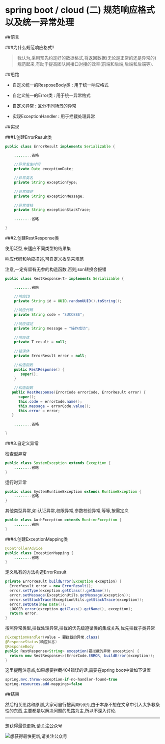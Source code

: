 # spring boot / cloud (二) 规范响应格式以及统一异常处理

##前言

###为什么规范响应格式?

>我认为,采用预先约定好的数据格式,将返回数据(无论是正常的还是异常的)规范起来,有助于提高团队间接口对接的效率(前端和后端,后端和后端等).

##思路


- 自定义统一的ResposeBody类 : 用于统一响应格式


- 自定义统一的Error类 : 用于统一异常格式


- 自定义异常 : 区分不同场景的异常


- 实现ExceptionHandler : 用于拦截处理异常


##实现

###1.创建ErrorResult类


``` java
public class ErrorResult implements Serializable {

	........省略

	//异常发生时间
	private Date exceptionDate;
	
	//异常类名
	private String exceptionType;
	
	//异常描述
	private String exceptionMessage;
	
	//异常堆栈
	private String exceptionStackTrace;
	
	........省略

}
```

###2.创建RestResponse类

使用泛型,来适应不同类型的结果集

响应代码和响应描述,可自定义枚举来规范

注意,一定有留有无参的构造函数,否则json转换会报错

``` java
public class RestResponse<T> implements Serializable {

	........省略

	//响应ID
	private String id = UUID.randomUUID().toString();
	
	//响应代码
	private String code = "SUCCESS";
	
	//响应描述
	private String message = "操作成功";
	
	//响应体
	private T result = null;
	
	//错误体
	private ErrorResult error = null;
	
	//构造函数
	public RestResponse() {
	   super();
	}
  	
  	//构造函数
   public RestResponse(ErrorCode errorCode, ErrorResult error) {
      super();
      this.code = errorCode.name();
      this.message = errorCode.value();
      this.error = error;
   }
	
	........省略

}
```

###3.自定义异常

检查型异常

``` java
public class SystemException extends Exception {
	........省略
}
```

运行时异常

``` java
public class SystemRuntimeException extends RuntimeException {
	........省略
}
```

其他类型异常,如:认证异常,权限异常,参数校验异常,等等,按需定义

``` java
public class AuthException extends RuntimeException {
	........省略
}
```

###4.创建ExceptionMapping类


``` java
@ControllerAdvice
public class ExceptionMapping {
	........省略
}
```

定义私有的方法构造ErrorResult

``` java
private ErrorResult buildError(Exception exception) {
  ErrorResult error = new ErrorResult();
  error.setType(exception.getClass().getName());
  error.setMessage(ExceptionUtils.getMessage(exception));
  error.setStackTrace(ExceptionUtils.getStackTrace(exception));
  error.setDate(new Date());
  LOGGER.error(exception.getClass().getName(), exception);
  return error;
}
```

按照异常类型,拦截处理异常,拦截的优先级遵循类的集成关系,优先拦截子类异常

``` java
@ExceptionHandler(value = 要拦截的异常.class)
@ResponseStatus(响应状态)
@ResponseBody
public RestResponse<String> exception(要拦截的异常 exception) {
  return new RestResponse<>(ErrorCode.ERROR, buildError(exception));
}
```

这里提醒注意点,如果想要拦截404错误的话,需要在spring boot中做如下设置

``` java
spring.mvc.throw-exception-if-no-handler-found=true
spring.resources.add-mappings=false
```


##结束

然后相关思路和原则,大家可自行搜索`契约优先`,由于本身不想在文章中引入太多教条性的东西,主要都是以解决问题的思路为主,所以不深入讨论.

---------

想获得最快更新,请关注公众号

![想获得最快更新,请关注公众号](https://mmbiz.qlogo.cn/mmbiz_jpg/gjOvoY7GOt5a4dicfGbqze591YAEiaRONE0nOsiaur4nlsmKtUpRuONue28wJ9JfOXfBl99OoVmYncohMnEY4LMdg/0?wx_fmt=jpeg "想获得最快更新,请关注公众号") 


